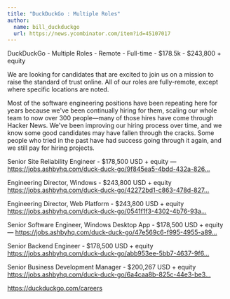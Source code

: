 ```yaml
---
title: "DuckDuckGo : Multiple Roles"
author:
  name: bill_duckduckgo
  url: https://news.ycombinator.com/item?id=45107017
---
```

DuckDuckGo - Multiple Roles - Remote - Full-time - $178.5k - $243,800 + equity

We are looking for candidates that are excited to join us on a mission to raise the standard of trust online. All of our roles are fully-remote, except where specific locations are noted.

Most of the software engineering positions have been repeating here for years because we&#x27;ve been continually hiring for them, scaling our whole team to now over 300 people—many of those hires have come through Hacker News. We&#x27;ve been improving our hiring process over time, and we know some good candidates may have fallen through the cracks. Some people who tried in the past have had success going through it again, and we still pay for hiring projects.

Senior Site Reliability Engineer - $178,500 USD + equity — 
<a href="https:&#x2F;&#x2F;jobs.ashbyhq.com&#x2F;duck-duck-go&#x2F;9f845ea5-4bdd-432a-8266-7febe26c7163?utm_source=1DKZJgG9d9" rel="nofollow">https:&#x2F;&#x2F;jobs.ashbyhq.com&#x2F;duck-duck-go&#x2F;9f845ea5-4bdd-432a-826...</a>

Engineering Director, Windows - $243,800 USD + equity
<a href="https:&#x2F;&#x2F;jobs.ashbyhq.com&#x2F;duck-duck-go&#x2F;42272bd1-c863-478d-827b-930ddd1bf7b9?utm_source=1DKZJgG9d9" rel="nofollow">https:&#x2F;&#x2F;jobs.ashbyhq.com&#x2F;duck-duck-go&#x2F;42272bd1-c863-478d-827...</a>

Engineering Director, Web Platform - $243,800 USD + equity
<a href="https:&#x2F;&#x2F;jobs.ashbyhq.com&#x2F;duck-duck-go&#x2F;0541f1f3-4302-4b76-93a9-f6cd96f66e80?utm_source=1DKZJgG9d9" rel="nofollow">https:&#x2F;&#x2F;jobs.ashbyhq.com&#x2F;duck-duck-go&#x2F;0541f1f3-4302-4b76-93a...</a>

Senior Software Engineer, Windows Desktop App - $178,500 USD + equity — 
<a href="https:&#x2F;&#x2F;jobs.ashbyhq.com&#x2F;duck-duck-go&#x2F;47e569c6-f995-4955-a892-a3829ad0f39b?utm_source=1DKZJgG9d9" rel="nofollow">https:&#x2F;&#x2F;jobs.ashbyhq.com&#x2F;duck-duck-go&#x2F;47e569c6-f995-4955-a89...</a>

Senior Backend Engineer - $178,500 USD + equity 
<a href="https:&#x2F;&#x2F;jobs.ashbyhq.com&#x2F;duck-duck-go&#x2F;abb953ee-5bb7-4637-9f66-ad555b446ab7?utm_source=1DKZJgG9d9" rel="nofollow">https:&#x2F;&#x2F;jobs.ashbyhq.com&#x2F;duck-duck-go&#x2F;abb953ee-5bb7-4637-9f6...</a>

Senior Business Development Manager - $200,267 USD + equity
<a href="https:&#x2F;&#x2F;jobs.ashbyhq.com&#x2F;duck-duck-go&#x2F;6a4caa8b-825c-44e3-be3c-3f0a102aa121?utm_source=1DKZJgG9d9" rel="nofollow">https:&#x2F;&#x2F;jobs.ashbyhq.com&#x2F;duck-duck-go&#x2F;6a4caa8b-825c-44e3-be3...</a>

<a href="https:&#x2F;&#x2F;duckduckgo.com&#x2F;careers" rel="nofollow">https:&#x2F;&#x2F;duckduckgo.com&#x2F;careers</a>
<JobApplication />
